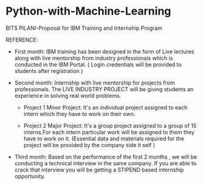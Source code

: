 # Python-with-Machine-Learning
BITS PILANI-Proposal for IBM Training and Internship Program

REFERENCE:

* First month: IBM training has been designed in the form of Live lectures along with live mentorship from industry professionals which is conducted in the IBM Portal. ( Login credentials will be provided to students after registration )

* Second month: Internship with live mentorship for projects from professionals. The LIVE INDUSTRY PROJECT will be giving students an experience in solving real world problems.

    - Project 1 Minor Project: It's an individual project assigned to each intern which they have to work on their own.

    - Project 2 Major Project: It's a group project assigned to a group of 15 interns.For each intern particular work will be assigned to them they                             have to work on it.
(Essential data and materials required for the project will be provided by the company side it self )

* Third month: Based on the performance of the first 2 months , we will be conducting a technical interview in the same company. If you are able to crack that interview you will be getting a STIPEND based internship opportunity. 
